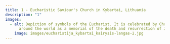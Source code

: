 ```yaml
---
title: 1 - Eucharistic Saviour's Church in Kybartai, Lithuania
description: "1"
images:
  - alt: Depiction of symbols of the Eucharist. It is celebrated by Christians
      around the world as a memorial of the death and resurrection of Jesus.
    image: images/eucharistija_kybartai_kairysis-langas-2.jpg
---
```

